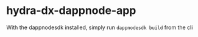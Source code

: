# hydra-dx-dappnode-app


With the dappnodesdk installed, simply run `dappnodesdk build` from the cli
